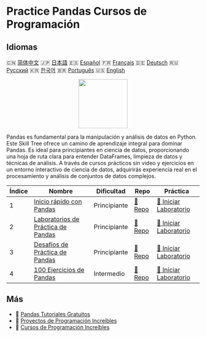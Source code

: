 # Practice Pandas Cursos de Programación

## Idiomas

🇨🇳 [简体中文](README_zh.md) 🇯🇵 [日本語](README_ja.md) 🇪🇸 [Español](README_es.md) 🇫🇷 [Français](README_fr.md) 🇩🇪 [Deutsch](README_de.md) 🇷🇺 [Русский](README_ru.md) 🇰🇷 [한국어](README_ko.md) 🇧🇷 [Português](README_pt.md) 🇺🇸 [English](README.md) 

<div align="center">
<img width="128px" src="https://file.labex.io/path/qhqKKAjZr3K5.png">
</div>

Pandas es fundamental para la manipulación y análisis de datos en Python. Este Skill Tree ofrece un camino de aprendizaje integral para dominar Pandas. Es ideal para principiantes en ciencia de datos, proporcionando una hoja de ruta clara para entender DataFrames, limpieza de datos y técnicas de análisis. A través de cursos prácticos sin video y ejercicios en un entorno interactivo de ciencia de datos, adquirirás experiencia real en el procesamiento y análisis de conjuntos de datos complejos.

|   Índice | Nombre                                                                                   | Dificultad   | Repo                                                                | Práctica                                                                         |
|----------|------------------------------------------------------------------------------------------|--------------|---------------------------------------------------------------------|----------------------------------------------------------------------------------|
|        1 | [Inicio rápido con Pandas](https://labex.io/es/courses/quick-start-with-pandas)          | Principiante | [🔗 Repo](https://github.com/labex-labs/quick-start-with-pandas)    | [🚀 Iniciar Laboratorio](https://labex.io/es/courses/quick-start-with-pandas)    |
|        2 | [Laboratorios de Práctica de Pandas](https://labex.io/es/courses/pandas-practice-labs)   | Principiante | [🔗 Repo](https://github.com/labex-labs/pandas-practice-labs)       | [🚀 Iniciar Laboratorio](https://labex.io/es/courses/pandas-practice-labs)       |
|        3 | [Desafíos de Práctica de Pandas](https://labex.io/es/courses/pandas-practice-challenges) | Principiante | [🔗 Repo](https://github.com/labex-labs/pandas-practice-challenges) | [🚀 Iniciar Laboratorio](https://labex.io/es/courses/pandas-practice-challenges) |
|        4 | [100 Ejercicios de Pandas](https://labex.io/es/courses/100-pandas-exercises)             | Intermedio   | [🔗 Repo](https://github.com/labex-labs/100-pandas-exercises)       | [🚀 Iniciar Laboratorio](https://labex.io/es/courses/100-pandas-exercises)       |

## Más

- 🔗 [Pandas Tutoriales Gratuitos](https://github.com/labex-labs/pandas-free-tutorials)
- 🔗 [Proyectos de Programación Increíbles](https://github.com/labex-labs/awesome-programming-projects)
- 🔗 [Cursos de Programación Increíbles](https://github.com/labex-labs/awesome-programming-courses)

